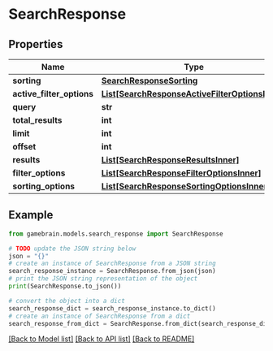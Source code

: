 # SearchResponse


## Properties

Name | Type | Description | Notes
------------ | ------------- | ------------- | -------------
**sorting** | [**SearchResponseSorting**](SearchResponseSorting.md) |  | [optional] 
**active_filter_options** | [**List[SearchResponseActiveFilterOptionsInner]**](SearchResponseActiveFilterOptionsInner.md) |  | [optional] 
**query** | **str** |  | [optional] 
**total_results** | **int** |  | [optional] 
**limit** | **int** |  | [optional] 
**offset** | **int** |  | [optional] 
**results** | [**List[SearchResponseResultsInner]**](SearchResponseResultsInner.md) |  | [optional] 
**filter_options** | [**List[SearchResponseFilterOptionsInner]**](SearchResponseFilterOptionsInner.md) |  | [optional] 
**sorting_options** | [**List[SearchResponseSortingOptionsInner]**](SearchResponseSortingOptionsInner.md) |  | [optional] 

## Example

```python
from gamebrain.models.search_response import SearchResponse

# TODO update the JSON string below
json = "{}"
# create an instance of SearchResponse from a JSON string
search_response_instance = SearchResponse.from_json(json)
# print the JSON string representation of the object
print(SearchResponse.to_json())

# convert the object into a dict
search_response_dict = search_response_instance.to_dict()
# create an instance of SearchResponse from a dict
search_response_from_dict = SearchResponse.from_dict(search_response_dict)
```
[[Back to Model list]](../README.md#documentation-for-models) [[Back to API list]](../README.md#documentation-for-api-endpoints) [[Back to README]](../README.md)


